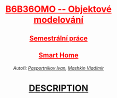 <div align="center">
<h1 style="color: red; text-decoration: underline;"><strong>B6B36OMO -- Objektové modelování</strong></h1>
<h2 style="color: red; text-decoration: underline;">Semestrální práce</h2>
<h2 style="color: red; text-decoration: underline;">Smart Home</h2>
<h6>Autoři: 
<a href="https://gitlab.fel.cvut.cz/paspoiva/">Pasportnikov Ivan</a>, 
<a href="https://gitlab.fel.cvut.cz/mashkvla/">Mashkin Vladimir</a>
</h6>
<h1><a href="https://gitlab.fel.cvut.cz/paspoiva/b231_b6b36omo-semestralka/-/blob/main/DESCRIPTION.pdf">DESCRIPTION</a></h1>
